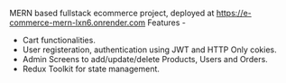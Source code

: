 MERN based fullstack ecommerce project, deployed at https://e-commerce-mern-lxn6.onrender.com
Features -
* Cart functionalities.
* User registeration, authentication using JWT and HTTP Only cokies.
* Admin Screens to add/update/delete Products, Users and Orders.
* Redux Toolkit for state management.

